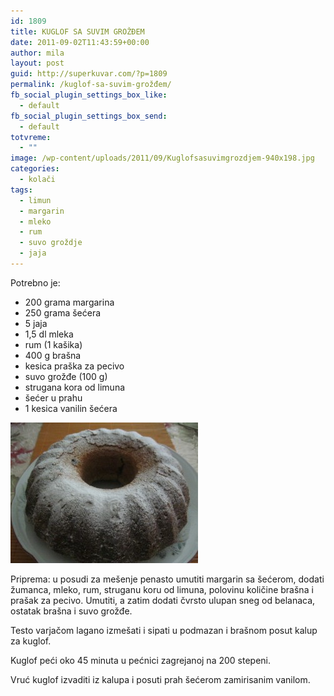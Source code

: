 ```yaml
---
id: 1809
title: KUGLOF SA SUVIM GROŽĐEM
date: 2011-09-02T11:43:59+00:00
author: mila
layout: post
guid: http://superkuvar.com/?p=1809
permalink: /kuglof-sa-suvim-grožđem/
fb_social_plugin_settings_box_like:
  - default
fb_social_plugin_settings_box_send:
  - default
totvreme:
  - ""
image: /wp-content/uploads/2011/09/Kuglofsasuvimgrozdjem-940x198.jpg
categories:
  - kolači
tags:
  - limun
  - margarin
  - mleko
  - rum
  - suvo groždje
  - jaja
---
```

Potrebno je:

  * 200 grama margarina
  * 250 grama šećera
  * 5 jaja
  * 1,5 dl mleka
  * rum (1 kašika)
  * 400 g brašna
  * kesica praška za pecivo
  * suvo grožđe (100 g)
  * strugana kora od limuna
  * šećer u prahu
  * 1 kesica vanilin šećera

<img class="alignnone size-medium wp-image-5434" src="/wp-content/uploads/2011/09/Kuglofsasuvimgrozdjem-300x225.jpg" alt="Kuglofsasuvimgrozdjem" width="300" height="225" /> 

Priprema: u posudi za mešenje penasto umutiti margarin sa šećerom, dodati žumanca, mleko, rum, struganu koru od limuna, polovinu količine brašna i prašak za pecivo. Umutiti, a zatim dodati čvrsto ulupan sneg od belanaca, ostatak brašna i suvo grožđe.

Testo varjačom lagano izmešati i sipati u podmazan i brašnom posut kalup za kuglof.

Kuglof peći oko 45 minuta u pećnici zagrejanoj na 200 stepeni.

Vruć kuglof izvaditi iz kalupa i posuti prah šećerom zamirisanim vanilom.